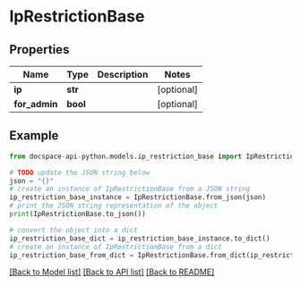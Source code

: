 # IpRestrictionBase

## Properties

Name | Type | Description | Notes
------------ | ------------- | ------------- | -------------
**ip** | **str** |  | [optional] 
**for_admin** | **bool** |  | [optional] 

## Example

```python
from docspace-api-python.models.ip_restriction_base import IpRestrictionBase

# TODO update the JSON string below
json = "{}"
# create an instance of IpRestrictionBase from a JSON string
ip_restriction_base_instance = IpRestrictionBase.from_json(json)
# print the JSON string representation of the object
print(IpRestrictionBase.to_json())

# convert the object into a dict
ip_restriction_base_dict = ip_restriction_base_instance.to_dict()
# create an instance of IpRestrictionBase from a dict
ip_restriction_base_from_dict = IpRestrictionBase.from_dict(ip_restriction_base_dict)
```
[[Back to Model list]](../README.md#documentation-for-models) [[Back to API list]](../README.md#documentation-for-api-endpoints) [[Back to README]](../README.md)


